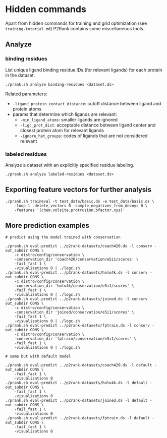 
# Hidden commands

Apart from hidden commands for training and grid optimization (see `training-tutorial.md`) P2Rank contains some miscellaneous tools. 

## Analyze

### binding residues
List unique ligand binding residue IDs (for relevant ligands) for each protein in the dataset.
~~~
./prank.sh analyze binding-residues <dataset.ds>
~~~
Related parameters:
- `-ligand_protein_contact_distance`: cutoff distance between ligand and protein atoms
- params that determine which ligands are relevant:  
  - `-min_ligand_atoms`: smaller ligands are ignored
  - `-ligc_prot_dist`: acceptable distance between ligand center and closest protein atom for relevant ligands
  - `-ignore_het_groups`: codes of ligands that are not considered relevant


### labeled residues
Analyze a dataset with an explicitly specified residue labeling.
~~~
./prank.sh analyze labeled-residues <dataset.ds>
~~~




## Exporting feature vectors for further analysis

~~~
./prank.sh traineval -t test_data/basic.ds -e test_data/basic.ds \
    -loop 1 -delete_vectors 0 -sample_negatives_from_decoys 0 \
    -features '(chem.volsite.protrusion.bfactor.xyz)'
~~~



## More prediction examples


~~~
# predict using the model trained with conservation
   
./prank.sh eval-predict ../p2rank-datasets/coach420.ds -l conserv -out_subdir CONS \
    -c distro/config/conservation \
    -conservation_dir 'coach420/conservation/e5i1/scores' \
    -fail_fast 1 \
    -visualizations 0 | ./logc.sh       
./prank.sh eval-predict ../p2rank-datasets/holo4k.ds -l conserv -out_subdir CONS \
    -c distro/config/conservation \
    -conservation_dir 'holo4k/conservation/e5i1/scores' \
    -fail_fast 1 \
    -visualizations 0 | ./logc.sh     
./prank.sh eval-predict ../p2rank-datasets/joined.ds -l conserv -out_subdir CONS \
    -c distro/config/conservation \
    -conservation_dir 'joined/conservation/e5i1/scores' \
    -fail_fast 1 \
    -visualizations 0 | ./logc.sh     
./prank.sh eval-predict ../p2rank-datasets/fptrain.ds -l conserv -out_subdir CONS \
    -c distro/config/conservation \
    -conservation_dir 'fptrain/conservation/e5i1/scores' \
    -fail_fast 1 \
    -visualizations 0 | ./logc.sh      
    
# same but with default model   
 
./prank.sh eval-predict ../p2rank-datasets/coach420.ds -l default -out_subdir CONS \
    -fail_fast 1 \
    -visualizations 0       
./prank.sh eval-predict ../p2rank-datasets/holo4k.ds -l default -out_subdir CONS \
    -fail_fast 1 \
    -visualizations 0   
./prank.sh eval-predict ../p2rank-datasets/joined.ds -l default -out_subdir CONS \
    -fail_fast 1 \
    -visualizations 0   
./prank.sh eval-predict ../p2rank-datasets/fptrain.ds -l default -out_subdir CONS \
    -fail_fast 1 \
    -visualizations 0    

~~~

